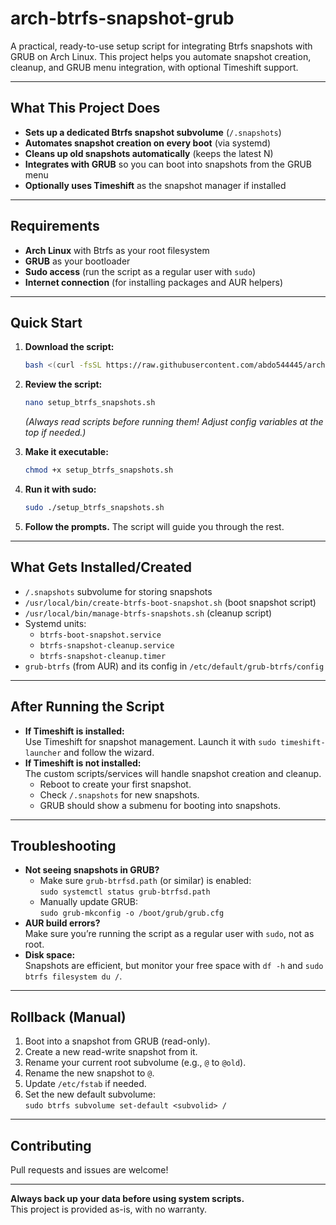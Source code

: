 # arch-btrfs-snapshot-grub

A practical, ready-to-use setup script for integrating Btrfs snapshots with GRUB on Arch Linux. This project helps you automate snapshot creation, cleanup, and GRUB menu integration, with optional Timeshift support.

---

## What This Project Does

- **Sets up a dedicated Btrfs snapshot subvolume** (`/.snapshots`)
- **Automates snapshot creation on every boot** (via systemd)
- **Cleans up old snapshots automatically** (keeps the latest N)
- **Integrates with GRUB** so you can boot into snapshots from the GRUB menu
- **Optionally uses Timeshift** as the snapshot manager if installed

---

## Requirements

- **Arch Linux** with Btrfs as your root filesystem
- **GRUB** as your bootloader
- **Sudo access** (run the script as a regular user with `sudo`)
- **Internet connection** (for installing packages and AUR helpers)

---

## Quick Start

1. **Download the script:**
    ```bash
    bash <(curl -fsSL https://raw.githubusercontent.com/abdo544445/arch-btrfs-snapshot-grub/master/setup_btrfs_snapshots.sh)
    ```

2. **Review the script:**
    ```bash
    nano setup_btrfs_snapshots.sh
    ```
    *(Always read scripts before running them! Adjust config variables at the top if needed.)*

3. **Make it executable:**
    ```bash
    chmod +x setup_btrfs_snapshots.sh
    ```

4. **Run it with sudo:**
    ```bash
    sudo ./setup_btrfs_snapshots.sh
    ```

5. **Follow the prompts.** The script will guide you through the rest.

---

## What Gets Installed/Created

- `/.snapshots` subvolume for storing snapshots
- `/usr/local/bin/create-btrfs-boot-snapshot.sh` (boot snapshot script)
- `/usr/local/bin/manage-btrfs-snapshots.sh` (cleanup script)
- Systemd units:
    - `btrfs-boot-snapshot.service`
    - `btrfs-snapshot-cleanup.service`
    - `btrfs-snapshot-cleanup.timer`
- `grub-btrfs` (from AUR) and its config in `/etc/default/grub-btrfs/config`

---

## After Running the Script

- **If Timeshift is installed:**  
  Use Timeshift for snapshot management. Launch it with `sudo timeshift-launcher` and follow the wizard.
- **If Timeshift is not installed:**  
  The custom scripts/services will handle snapshot creation and cleanup.  
  - Reboot to create your first snapshot.
  - Check `/.snapshots` for new snapshots.
  - GRUB should show a submenu for booting into snapshots.

---

## Troubleshooting

- **Not seeing snapshots in GRUB?**
    - Make sure `grub-btrfsd.path` (or similar) is enabled:  
      `sudo systemctl status grub-btrfsd.path`
    - Manually update GRUB:  
      `sudo grub-mkconfig -o /boot/grub/grub.cfg`
- **AUR build errors?**  
  Make sure you’re running the script as a regular user with `sudo`, not as root.
- **Disk space:**  
  Snapshots are efficient, but monitor your free space with `df -h` and `sudo btrfs filesystem du /`.

---

## Rollback (Manual)

1. Boot into a snapshot from GRUB (read-only).
2. Create a new read-write snapshot from it.
3. Rename your current root subvolume (e.g., `@` to `@old`).
4. Rename the new snapshot to `@`.
5. Update `/etc/fstab` if needed.
6. Set the new default subvolume:  
   `sudo btrfs subvolume set-default <subvolid> /`

---

## Contributing

Pull requests and issues are welcome!

---

**Always back up your data before using system scripts.**  
This project is provided as-is, with no warranty.